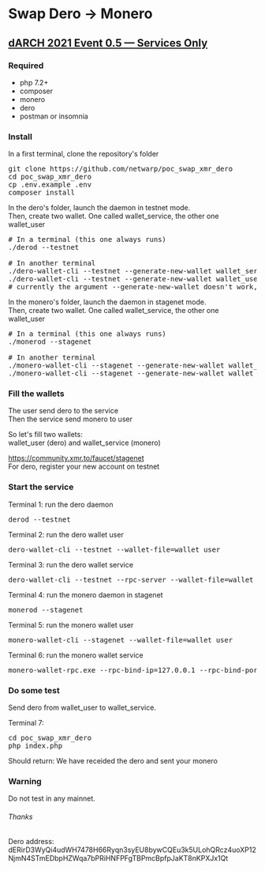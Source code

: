 # Swap Dero -> Monero

## [dARCH 2021 Event 0.5 — Services Only](https://medium.com/deroproject/darch-2021-event-0-5-services-only-44a8587a3511)

### Required

- php 7.2+
- composer
- monero
- dero
- postman or insomnia

### Install

In a first terminal, clone the repository's folder
<pre>
git clone https://github.com/netwarp/poc_swap_xmr_dero
cd poc_swap_xmr_dero
cp .env.example .env
composer install
</pre>

In the dero's folder, launch the daemon in testnet mode. <br>
Then, create two wallet. One called wallet_service, the other one wallet_user
<pre>
# In a terminal (this one always runs)
./derod --testnet

# In another terminal
./dero-wallet-cli --testnet --generate-new-wallet wallet_service
./dero-wallet-cli --testnet --generate-new-wallet wallet_user
# currently the argument --generate-new-wallet doesn't work, create wallets manually
</pre>

In the monero's folder, launch the daemon in stagenet mode. <br>
Then, create two wallet. One called wallet_service, the other one wallet_user
<pre>
# In a terminal (this one always runs)
./monerod --stagenet

# In another terminal
./monero-wallet-cli --stagenet --generate-new-wallet wallet_service
./monero-wallet-cli --stagenet --generate-new-wallet wallet_user
</pre>

### Fill the wallets
The user send dero to the service <br>
Then the service send monero to user <br>

So let's fill two wallets: <br> 
wallet_user (dero) and wallet_service (monero)

https://community.xmr.to/faucet/stagenet <br>
For dero, register your new account on testnet

### Start the service
Terminal 1: run the dero daemon
<pre>
derod --testnet
</pre>

Terminal 2: run the dero wallet user
<pre>
dero-wallet-cli --testnet --wallet-file=wallet_user
</pre>

Terminal 3: run the dero wallet service
<pre>
dero-wallet-cli --testnet --rpc-server --wallet-file=wallet_user
</pre>

Terminal 4: run the monero daemon in stagenet
<pre>
monerod --stagenet
</pre>

Terminal 5: run the monero wallet user
<pre>
monero-wallet-cli --stagenet --wallet-file=wallet_user
</pre>

Terminal 6: run the monero wallet service
<pre>
monero-wallet-rpc.exe --rpc-bind-ip=127.0.0.1 --rpc-bind-port=38083 --disable-rpc-login --log-level=3 --wallet-file=wallet_service --prompt-for-password --stagenet
</pre>

### Do some test 

Send dero from wallet_user to wallet_service.

Terminal 7:
<pre>
cd poc_swap_xmr_dero
php index.php
</pre>

Should return: We have receided the dero and sent your monero

### Warning
Do not test in any mainnet.

###### Thanks
Dero address: dERirD3WyQi4udWH7478H66Ryqn3syEU8bywCQEu3k5ULohQRcz4uoXP12NjmN4STmEDbpHZWqa7bPRiHNFPFgTBPmcBpfpJaKT8nKPXJx1Qt



